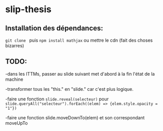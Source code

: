 # slip-thesis

## Installation des dépendances:

```git clone ```
puis
```npm install mathjax``` ou mettre le cdn (fait des choses bizarres)

## TODO:

-dans les ITTMs, passer au slide suivant met d'abord à la fin l'état de la machine

-transformer tous les "this." en "slide." car c'est plus logique.

-faire une fonction `slide.reveal(selecteur)` pour `slide.queryAll("selecteur").forEach((elem) => {elem.style.opacity = "1"})`

-faire une fonction slide.moveDownTo(elem) et son correspondant moveUpTo